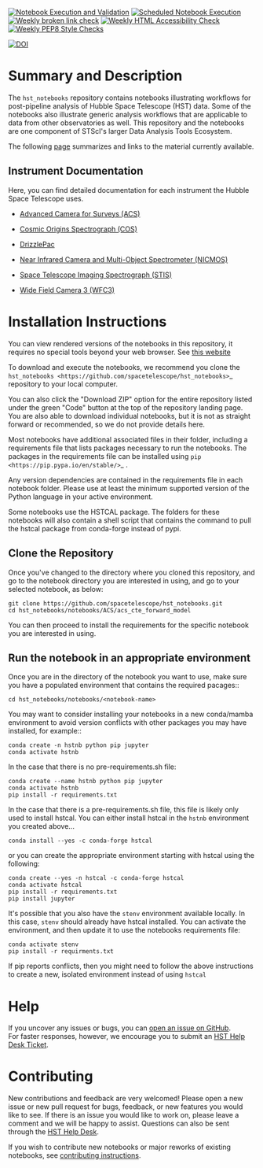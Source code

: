 [![Notebook Execution and Validation](https://github.com/spacetelescope/hst_notebooks/actions/workflows/ci_runner.yml/badge.svg)](https://github.com/spacetelescope/hst_notebooks/actions/workflows/ci_runner.yml)
[![Scheduled Notebook Execution](https://github.com/spacetelescope/hst_notebooks/actions/workflows/ci_nightly.yml/badge.svg)](https://github.com/spacetelescope/hst_notebooks/actions/workflows/ci_nightly.yml)
[![Weekly broken link check](https://github.com/spacetelescope/hst_notebooks/actions/workflows/weekly_broken_link_finder.yml/badge.svg)](https://github.com/spacetelescope/hst_notebooks/actions/workflows/weekly_broken_link_finder.yml)
[![Weekly HTML Accessibility Check](https://github.com/spacetelescope/hst_notebooks/actions/workflows/weekly_html_accessibility_check.yml/badge.svg)](https://github.com/spacetelescope/hst_notebooks/actions/workflows/weekly_html_accessibility_check.yml)
[![Weekly PEP8 Style Checks](https://github.com/spacetelescope/hst_notebooks/actions/workflows/weekly_pep8_style_check.yml/badge.svg)](https://github.com/spacetelescope/hst_notebooks/actions/workflows/weekly_pep8_style_check.yml)

[![DOI](https://zenodo.org/badge/605151805.svg)](https://zenodo.org/badge/latestdoi/605151805)

Summary and Description
=======================
The ``hst_notebooks`` repository contains notebooks illustrating workflows for post-pipeline analysis of Hubble Space Telescope (HST) data. Some of the notebooks also illustrate generic analysis workflows that are applicable to data from other observatories as well. This repository and the notebooks are one component of STScI's larger Data Analysis Tools Ecosystem.

The following [page](https://spacetelescope.github.io/hst_notebooks/) summarizes and links to the material currently available.

Instrument Documentation
------------------------
Here, you can find detailed documentation for each instrument the Hubble Space Telescope uses.

- [Advanced Camera for Surveys (ACS)](https://www.stsci.edu/hst/instrumentation/acs)

- [Cosmic Origins Spectrograph (COS)](https://www.stsci.edu/hst/instrumentation/cos)

- [DrizzlePac](https://www.stsci.edu/scientific-community/software/drizzlepac)

- [Near Infrared Camera and Multi-Object Spectrometer (NICMOS)](https://www.stsci.edu/hst/instrumentation/legacy/nicmos)

- [Space Telescope Imaging Spectrograph (STIS)](https://www.stsci.edu/hst/instrumentation/stis)

- [Wide Field Camera 3 (WFC3)](https://www.stsci.edu/hst/instrumentation/wfc3)
  

Installation Instructions
=========================

You can view rendered versions of the notebooks in this repository,
it requires no special tools beyond your web browser.
See [this website](https://spacetelescope.github.io/hst_notebooks/)

To download and execute the notebooks, we recommend you clone
the `hst_notebooks <https://github.com/spacetelescope/hst_notebooks>`_
repository to your local computer. 

You can also click the "Download ZIP" option for the entire repository listed under the green "Code" button at the top of the repository landing page. You are also able to download individual notebooks, but it is not as straight forward or recommended, so we do not provide details here.

Most notebooks have additional associated files in their folder,
including a requirements file that lists packages necessary to run the notebooks.
The packages in the requirements file can be installed using `pip <https://pip.pypa.io/en/stable/>`_ . 

Any version dependencies are contained in the requirements file in 
each notebook folder. Please use at least the minimum supported
version of the Python language in your active environment.

Some notebooks use the HSTCAL package. The folders for these notebooks will also contain a shell
script that contains the command to pull the hstcal package from conda-forge instead of pypi.


Clone the Repository
--------------------

Once you've changed to the directory where you cloned this repository, and go to
the notebook directory you are interested in using, and go to your selected 
notebook, as below:

    git clone https://github.com/spacetelescope/hst_notebooks.git
    cd hst_notebooks/notebooks/ACS/acs_cte_forward_model

You can then proceed to install the requirements for the specific notebook you are interested in using.


Run the notebook in an appropriate environment
----------------------------------------------

Once you are in the directory of the notebook you want to use, make sure you have a populated environment that contains the required pacages::

    cd hst_notebooks/notebooks/<notebook-name>

You may want to consider installing your notebooks in a new conda/mamba environment
to avoid version conflicts with other packages you may have installed, for example::

    conda create -n hstnb python pip jupyter
    conda activate hstnb


In the case that there is no pre-requirements.sh file:

    conda create --name hstnb python pip jupyter
    conda activate hstnb
    pip install -r requirements.txt
    

In the case that there is a pre-requirements.sh file, this file is likely
only used to install hstcal. You can either install hstcal in the `hstnb`
environment you created above... 
    
    conda install --yes -c conda-forge hstcal


or you can create the appropriate environment starting 
with hstcal using the following:

    conda create --yes -n hstcal -c conda-forge hstcal
    conda activate hstcal
    pip install -r requirements.txt
    pip install jupyter


It's possible that you also have the `stenv` environment available locally.
In this case, `stenv` should already have hstcal installed. You
can activate the environment, and then update it to use the notebooks requirements file:

    conda activate stenv
    pip install -r requirments.txt
 
If pip reports conflicts, then you might need to follow the above instructions to create
a new, isolated environment instead of using `hstcal`


Help
====
If you uncover any issues or bugs, you can [open an issue on GitHub](https://github.com/spacetelescope/hst_notebooks/issues/new).  
For faster responses, however, we encourage you to submit an [HST Help Desk Ticket](https://hsthelp.stsci.edu).



Contributing
============

New contributions and feedback are very welcomed! Please open a new issue or new 
pull request for bugs, feedback, or new features you would like to see. If there 
is an issue you would like to work on, please leave a comment and we will be happy 
to assist. Questions can also be sent through the [HST Help Desk](https://stsci.service-now.com/hst).

If you wish to contribute new notebooks or major reworks of existing notebooks, see [contributing instructions](https://github.com/spacetelescope/hst_notebooks/blob/main/CONTRIBUTING.md).

